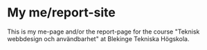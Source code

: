 My me/report-site
======================

This is my me-page and/or the report-page for the course "Teknisk webbdesign och användbarhet" at Blekinge Tekniska Högskola.
